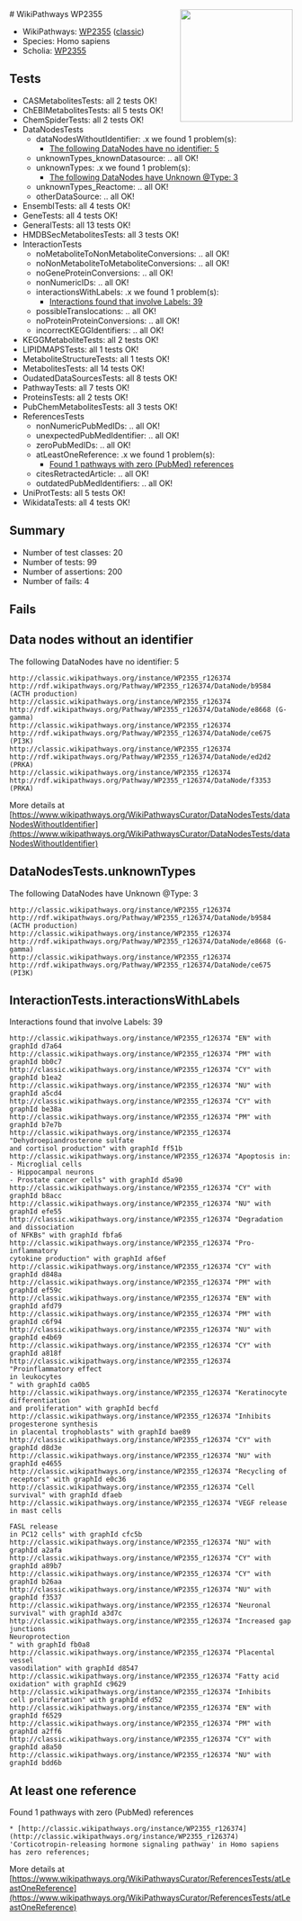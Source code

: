 <img style="float: right; width: 200px" src="https://upload.wikimedia.org/wikipedia/commons/thumb/8/83/Wplogo_with_text_500.png/640px-Wplogo_with_text_500.png" />
# WikiPathways WP2355

* WikiPathways: [WP2355](https://wikipathways.org/pathways/WP2355) ([classic](https://classic.wikipathways.org/instance/WP2355))
* Species: Homo sapiens
* Scholia: [WP2355](https://scholia.toolforge.org/wikipathways/WP2355)
## Tests
* CASMetabolitesTests: all 2 tests OK!
* ChEBIMetabolitesTests: all 5 tests OK!
* ChemSpiderTests: all 2 tests OK!
* DataNodesTests
    * dataNodesWithoutIdentifier: .x we found 1 problem(s):
        * [The following DataNodes have no identifier: 5](#d2d32fa4)
    * unknownTypes_knownDatasource: .. all OK!
    * unknownTypes: .x we found 1 problem(s):
        * [The following DataNodes have Unknown @Type: 3](#839973e1)
    * unknownTypes_Reactome: .. all OK!
    * otherDataSource: .. all OK!
* EnsemblTests: all 4 tests OK!
* GeneTests: all 4 tests OK!
* GeneralTests: all 13 tests OK!
* HMDBSecMetabolitesTests: all 3 tests OK!
* InteractionTests
    * noMetaboliteToNonMetaboliteConversions: .. all OK!
    * noNonMetaboliteToMetaboliteConversions: .. all OK!
    * noGeneProteinConversions: .. all OK!
    * nonNumericIDs: .. all OK!
    * interactionsWithLabels: .x we found 1 problem(s):
        * [Interactions found that involve Labels: 39](#fe97a8ff)
    * possibleTranslocations: .. all OK!
    * noProteinProteinConversions: .. all OK!
    * incorrectKEGGIdentifiers: .. all OK!
* KEGGMetaboliteTests: all 2 tests OK!
* LIPIDMAPSTests: all 1 tests OK!
* MetaboliteStructureTests: all 1 tests OK!
* MetabolitesTests: all 14 tests OK!
* OudatedDataSourcesTests: all 8 tests OK!
* PathwayTests: all 7 tests OK!
* ProteinsTests: all 2 tests OK!
* PubChemMetabolitesTests: all 3 tests OK!
* ReferencesTests
    * nonNumericPubMedIDs: .. all OK!
    * unexpectedPubMedIdentifier: .. all OK!
    * zeroPubMedIDs: .. all OK!
    * atLeastOneReference: .x we found 1 problem(s):
        * [Found 1 pathways with zero (PubMed) references](#d0a459f0)
    * citesRetractedArticle: .. all OK!
    * outdatedPubMedIdentifiers: .. all OK!
* UniProtTests: all 5 tests OK!
* WikidataTests: all 4 tests OK!


## Summary

* Number of test classes: 20
* Number of tests: 99
* Number of assertions: 200
* Number of fails: 4

## Fails

<a name="d2d32fa4" />

## Data nodes without an identifier

The following DataNodes have no identifier: 5
```
http://classic.wikipathways.org/instance/WP2355_r126374 http://rdf.wikipathways.org/Pathway/WP2355_r126374/DataNode/b9584 (ACTH production)
http://classic.wikipathways.org/instance/WP2355_r126374 http://rdf.wikipathways.org/Pathway/WP2355_r126374/DataNode/e8668 (G-gamma)
http://classic.wikipathways.org/instance/WP2355_r126374 http://rdf.wikipathways.org/Pathway/WP2355_r126374/DataNode/ce675 (PI3K)
http://classic.wikipathways.org/instance/WP2355_r126374 http://rdf.wikipathways.org/Pathway/WP2355_r126374/DataNode/ed2d2 (PRKA)
http://classic.wikipathways.org/instance/WP2355_r126374 http://rdf.wikipathways.org/Pathway/WP2355_r126374/DataNode/f3353 (PRKA)
```

More details at [https://www.wikipathways.org/WikiPathwaysCurator/DataNodesTests/dataNodesWithoutIdentifier](https://www.wikipathways.org/WikiPathwaysCurator/DataNodesTests/dataNodesWithoutIdentifier)

<a name="839973e1" />

## DataNodesTests.unknownTypes

The following DataNodes have Unknown @Type: 3
```
http://classic.wikipathways.org/instance/WP2355_r126374 http://rdf.wikipathways.org/Pathway/WP2355_r126374/DataNode/b9584 (ACTH production)
http://classic.wikipathways.org/instance/WP2355_r126374 http://rdf.wikipathways.org/Pathway/WP2355_r126374/DataNode/e8668 (G-gamma)
http://classic.wikipathways.org/instance/WP2355_r126374 http://rdf.wikipathways.org/Pathway/WP2355_r126374/DataNode/ce675 (PI3K)
```

<a name="fe97a8ff" />

## InteractionTests.interactionsWithLabels

Interactions found that involve Labels: 39
```
http://classic.wikipathways.org/instance/WP2355_r126374 "EN" with graphId d7a64
http://classic.wikipathways.org/instance/WP2355_r126374 "PM" with graphId bb0c7
http://classic.wikipathways.org/instance/WP2355_r126374 "CY" with graphId b1ea2
http://classic.wikipathways.org/instance/WP2355_r126374 "NU" with graphId a5cd4
http://classic.wikipathways.org/instance/WP2355_r126374 "CY" with graphId be38a
http://classic.wikipathways.org/instance/WP2355_r126374 "PM" with graphId b7e7b
http://classic.wikipathways.org/instance/WP2355_r126374 "Dehydroepiandrosterone sulfate 
and cortisol production" with graphId ff51b
http://classic.wikipathways.org/instance/WP2355_r126374 "Apoptosis in:
- Microglial cells
- Hippocampal neurons
- Prostate cancer cells" with graphId d5a90
http://classic.wikipathways.org/instance/WP2355_r126374 "CY" with graphId b8acc
http://classic.wikipathways.org/instance/WP2355_r126374 "NU" with graphId efe55
http://classic.wikipathways.org/instance/WP2355_r126374 "Degradation
and dissociation
of NFKBs" with graphId fbfa6
http://classic.wikipathways.org/instance/WP2355_r126374 "Pro-inflammatory
cytokine production" with graphId af6ef
http://classic.wikipathways.org/instance/WP2355_r126374 "CY" with graphId d848a
http://classic.wikipathways.org/instance/WP2355_r126374 "PM" with graphId ef59c
http://classic.wikipathways.org/instance/WP2355_r126374 "EN" with graphId afd79
http://classic.wikipathways.org/instance/WP2355_r126374 "PM" with graphId c6f94
http://classic.wikipathways.org/instance/WP2355_r126374 "NU" with graphId e4b69
http://classic.wikipathways.org/instance/WP2355_r126374 "CY" with graphId a818f
http://classic.wikipathways.org/instance/WP2355_r126374 "Proinflammatory effect 
in leukocytes
" with graphId ca0b5
http://classic.wikipathways.org/instance/WP2355_r126374 "Keratinocyte
differentiation
and proliferation" with graphId becfd
http://classic.wikipathways.org/instance/WP2355_r126374 "Inhibits progesterone synthesis 
in placental trophoblasts" with graphId bae89
http://classic.wikipathways.org/instance/WP2355_r126374 "CY" with graphId d8d3e
http://classic.wikipathways.org/instance/WP2355_r126374 "NU" with graphId e4655
http://classic.wikipathways.org/instance/WP2355_r126374 "Recycling of receptors" with graphId e0c36
http://classic.wikipathways.org/instance/WP2355_r126374 "Cell survival" with graphId dfaeb
http://classic.wikipathways.org/instance/WP2355_r126374 "VEGF release
in mast cells

FASL release
in PC12 cells" with graphId cfc5b
http://classic.wikipathways.org/instance/WP2355_r126374 "NU" with graphId a2afa
http://classic.wikipathways.org/instance/WP2355_r126374 "CY" with graphId a89b7
http://classic.wikipathways.org/instance/WP2355_r126374 "CY" with graphId b26aa
http://classic.wikipathways.org/instance/WP2355_r126374 "NU" with graphId f3537
http://classic.wikipathways.org/instance/WP2355_r126374 "Neuronal
survival" with graphId a3d7c
http://classic.wikipathways.org/instance/WP2355_r126374 "Increased gap junctions
Neuroprotection
" with graphId fb0a8
http://classic.wikipathways.org/instance/WP2355_r126374 "Placental
vessel
vasodilation" with graphId d8547
http://classic.wikipathways.org/instance/WP2355_r126374 "Fatty acid
oxidation" with graphId c9629
http://classic.wikipathways.org/instance/WP2355_r126374 "Inhibits 
cell proliferation" with graphId efd52
http://classic.wikipathways.org/instance/WP2355_r126374 "EN" with graphId f6529
http://classic.wikipathways.org/instance/WP2355_r126374 "PM" with graphId a2ff6
http://classic.wikipathways.org/instance/WP2355_r126374 "CY" with graphId a8a50
http://classic.wikipathways.org/instance/WP2355_r126374 "NU" with graphId bdd6b
```

<a name="d0a459f0" />

## At least one reference

Found 1 pathways with zero (PubMed) references
```
* [http://classic.wikipathways.org/instance/WP2355_r126374](http://classic.wikipathways.org/instance/WP2355_r126374) 'Corticotropin-releasing hormone signaling pathway' in Homo sapiens has zero references; 
```

More details at [https://www.wikipathways.org/WikiPathwaysCurator/ReferencesTests/atLeastOneReference](https://www.wikipathways.org/WikiPathwaysCurator/ReferencesTests/atLeastOneReference)

